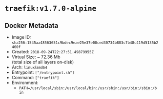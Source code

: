 # `traefik:v1.7.0-alpine`

## Docker Metadata

- Image ID: `sha256:1545aa48563651c9bdec9eae25e37e00ced30734b883c7b48c419d5135b2460f`
- Created: `2018-09-24T22:27:51.49879955Z`
- Virtual Size: ~ 72.36 Mb  
  (total size of all layers on-disk)
- Arch: `linux`/`amd64`
- Entrypoint: `["/entrypoint.sh"]`
- Command: `["traefik"]`
- Environment:
  - `PATH=/usr/local/sbin:/usr/local/bin:/usr/sbin:/usr/bin:/sbin:/bin`
